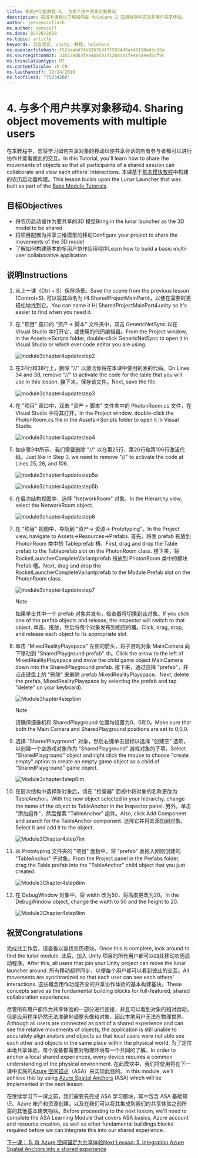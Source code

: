 ```yaml
---
title: 多用户功能教程-4。 与多个用户共享对象移动
description: 完成本课程以了解如何在 HoloLens 2 应用程序中实现多用户共享体验。
author: jessemcculloch
ms.author: jemccull
ms.date: 02/26/2019
ms.topic: article
keywords: 混合现实, unity, 教程, hololens
ms.openlocfilehash: f523aabd74b9267b3f7f5024d8af46110e43c32a
ms.sourcegitcommit: 23b130d03fea46a50a712b8301fe4e5deed6cf9c
ms.translationtype: MT
ms.contentlocale: zh-CN
ms.lasthandoff: 12/24/2019
ms.locfileid: "75334288"
---
```

# <a name="4-sharing-object-movements-with-multiple-users"></a><span data-ttu-id="b3a42-105">4. 与多个用户共享对象移动</span><span class="sxs-lookup"><span data-stu-id="b3a42-105">4. Sharing object movements with multiple users</span></span>

<span data-ttu-id="b3a42-106">在本教程中，您将学习如何共享对象的移动以便共享会话的所有参与者都可以进行协作并查看彼此的交互。</span><span class="sxs-lookup"><span data-stu-id="b3a42-106">In this Tutorial, you'll learn how to share the movements of objects so that all participants of a shared session can collaborate and view each others' interactions.</span></span> <span data-ttu-id="b3a42-107">本课基于[基本模块教程](mrlearning-base.md)中构建的农历启动器构建。</span><span class="sxs-lookup"><span data-stu-id="b3a42-107">This lesson builds upon the Lunar Launcher that was built as part of the [Base Module Tutorials](mrlearning-base.md).</span></span>

## <a name="objectives"></a><span data-ttu-id="b3a42-108">目标</span><span class="sxs-lookup"><span data-stu-id="b3a42-108">Objectives</span></span>

- <span data-ttu-id="b3a42-109">将农历启动器作为要共享的3D 模型</span><span class="sxs-lookup"><span data-stu-id="b3a42-109">Bring in the lunar launcher as the 3D model to be shared</span></span>
- <span data-ttu-id="b3a42-110">将项目配置为共享三维模型的移动</span><span class="sxs-lookup"><span data-stu-id="b3a42-110">Configure your project to share the movements of the 3D model</span></span>
- <span data-ttu-id="b3a42-111">了解如何构建基本的多用户协作应用程序</span><span class="sxs-lookup"><span data-stu-id="b3a42-111">Learn how to build a basic multi-user collaborative application</span></span>

## <a name="instructions"></a><span data-ttu-id="b3a42-112">说明</span><span class="sxs-lookup"><span data-stu-id="b3a42-112">Instructions</span></span>

1. <span data-ttu-id="b3a42-113">从上一课（Ctrl + S）保存场景。</span><span class="sxs-lookup"><span data-stu-id="b3a42-113">Save the scene from the previous lesson (Control+S).</span></span> <span data-ttu-id="b3a42-114">可以将其命名为 HLSharedProjectMainPart4，以便在需要时更轻松地找到它。</span><span class="sxs-lookup"><span data-stu-id="b3a42-114">You can name it HLSharedProjectMainPart4.unity so it's easier to find when you need it.</span></span>

2. <span data-ttu-id="b3a42-115">在 "项目" 窗口的 "资产-> 脚本" 文件夹中，双击 GenericNetSync 以在 Visual Studio 中打开它，或使用的代码编辑器。</span><span class="sxs-lookup"><span data-stu-id="b3a42-115">From the Project window, in the Assets->Scripts folder, double-click GenericNetSync to open it in Visual Studio or which ever code editor you are using.</span></span>  

    ![module3chapter4updatestep2](images/module3chapter4updatestep2.png)

3. <span data-ttu-id="b3a42-117">在34行和38行上，删除 "//" 以激活你将在本课中使用的表的代码。</span><span class="sxs-lookup"><span data-stu-id="b3a42-117">On Lines 34 and 38, remove "//" to activate the code for the table that you will use in this lesson.</span></span> <span data-ttu-id="b3a42-118">接下来，保存该文件。</span><span class="sxs-lookup"><span data-stu-id="b3a42-118">Next, save the file.</span></span>

    ![module3chapter4updatestep3](images/module3chapter4updatestep3.png)

4. <span data-ttu-id="b3a42-120">在 "项目" 窗口中，双击 "资产 > 脚本" 文件夹中的 PhotonRoom.cs 文件，在 Visual Studio 中将其打开。</span><span class="sxs-lookup"><span data-stu-id="b3a42-120">In the Project window, double-click the PhotonRoom.cs file in the Assets->Scripts folder to open it in Visual Studio.</span></span>

    ![module3chapter4updatestep4](images/module3chapter4updatestep4.png)

5. <span data-ttu-id="b3a42-122">如步骤3中所示，我们需要删除 "//" 以在第25行、第26行和第106行激活代码。</span><span class="sxs-lookup"><span data-stu-id="b3a42-122">Just like in Step 3, we need to remove "//" to activate the code at Lines 25, 26, and 106.</span></span>

    ![module3chapter4updatestep5a](images/module3chapter4updatestep5a.png)

    ![module3chapter4updatestep5b](images/module3chapter4updatestep5b.png)

6. <span data-ttu-id="b3a42-125">在层次结构视图中，选择 "NetworkRoom" 对象。</span><span class="sxs-lookup"><span data-stu-id="b3a42-125">In the Hierarchy view, select the NetworkRoom object.</span></span>

    ![module3chapter4updatestep6](images/module3chapter4updatestep6.png)

7. <span data-ttu-id="b3a42-127">在 "项目" 视图中，导航到 "资产-> 资源-> Prototyping"。</span><span class="sxs-lookup"><span data-stu-id="b3a42-127">In the Project view, navigate to Assets->Resources->Prefabs.</span></span> <span data-ttu-id="b3a42-128">首先，将表 prefab 拖放到 PhotonRoom 类中的 Tableprefab 槽。</span><span class="sxs-lookup"><span data-stu-id="b3a42-128">First, drag and drop the Table prefab to the Tableprefab slot on the PhotonRoom class.</span></span> <span data-ttu-id="b3a42-129">接下来，将 RocketLauncherCompleteVariantprefab 拖放到 PhotonRoom 类中的模块 Prefab 槽。</span><span class="sxs-lookup"><span data-stu-id="b3a42-129">Next, drag and drop the RocketLauncherCompleteVariantprefab to the Module Prefab slot on the PhotonRoom class.</span></span>

    ![module3chapter4updatestep7](images/module3chapter4updatestep7.png)

    >[!NOTE]
    ><span data-ttu-id="b3a42-131">如果单击其中一个 prefab 对象并发布，检查器将切换到该对象。</span><span class="sxs-lookup"><span data-stu-id="b3a42-131">If you click one of the prefab objects and release, the inspector will switch to that object.</span></span> <span data-ttu-id="b3a42-132">单击、拖放，然后将每个对象发布到相应的槽。</span><span class="sxs-lookup"><span data-stu-id="b3a42-132">Click, drag, drop, and release each object to its appropriate slot.</span></span>

8. <span data-ttu-id="b3a42-133">单击 "MixedRealityPlayspace" 左侧的箭头，将子游戏对象 MainCamera 向下移动到 "SharedPlayground prefab" 中。</span><span class="sxs-lookup"><span data-stu-id="b3a42-133">Click the arrow to the left of MixedRealityPlayspace and move the child game object MainCamera down into the SharedPlayground prefab.</span></span> <span data-ttu-id="b3a42-134">接下来，通过选择 "prefab"，并点击键盘上的 "删除" 来删除 prefab MixedRealityPlayspace。</span><span class="sxs-lookup"><span data-stu-id="b3a42-134">Next, delete the prefab, MixedRealityPlayspace by selecting the prefab and tap "delete" on your keyboard).</span></span>

    ![Module3hapter4step5im](images/module3chapter4step5im.PNG)

    >[!NOTE]
    ><span data-ttu-id="b3a42-136">请确保摄像机和 SharedPlayground 位置均设置为0、0和0。</span><span class="sxs-lookup"><span data-stu-id="b3a42-136">Make sure that both the Main Camera and SharedPlayground positions are set to 0,0,0.</span></span>

9. <span data-ttu-id="b3a42-137">选择 "SharedPlayground" 对象，然后右键单击鼠标以选择 "创建空" 选项，以创建一个空游戏对象作为 "SharedPlayground" 游戏对象的子项。</span><span class="sxs-lookup"><span data-stu-id="b3a42-137">Select "SharedPlayground" object and right click the mouse to choose "create empty" option to create an empty game object as a child of "SharedPlayground" game object.</span></span>

   ![Module3chapter4step6im](images/module3chapter4step6im.PNG)

10. <span data-ttu-id="b3a42-139">在层次结构中选择新对象后，请在 "检查器" 面板中将对象的名称更改为 TableAnchor。</span><span class="sxs-lookup"><span data-stu-id="b3a42-139">With the new object selected in your hierarchy, change the name of the object to TableAnchor in the Inspector panel.</span></span> <span data-ttu-id="b3a42-140">另外，单击 "添加组件"，然后搜索 "TableAnchor" 组件。</span><span class="sxs-lookup"><span data-stu-id="b3a42-140">Also, click Add Component and search for the TableAnchor component.</span></span> <span data-ttu-id="b3a42-141">选择它并将其添加到对象。</span><span class="sxs-lookup"><span data-stu-id="b3a42-141">Select it and add it to the object.</span></span>

    ![Module3Chapter4step7im](images/module3chapter4step7im.PNG)

11. <span data-ttu-id="b3a42-143">从 Prototyping 文件夹的 "项目" 面板中，将 "prefab" 表拖入刚刚创建的 "TableAnchor" 子对象。</span><span class="sxs-lookup"><span data-stu-id="b3a42-143">From the Project panel in the Prefabs folder, drag the Table prefab into the "TableAnchor" child object that you just created.</span></span>

    ![Module3Chapter4step8im](images/module3chapter4step8im.PNG)

12. <span data-ttu-id="b3a42-145">在 DebugWindow 对象中，将 width 改为50，将高度更改为20。</span><span class="sxs-lookup"><span data-stu-id="b3a42-145">In the DebugWindow object, change the width to 50 and the height to 20.</span></span>

    ![Module3Chapter4step9im](images/module3chapter4step11im.PNG)

## <a name="congratulations"></a><span data-ttu-id="b3a42-147">祝贺</span><span class="sxs-lookup"><span data-stu-id="b3a42-147">Congratulations</span></span>

<span data-ttu-id="b3a42-148">完成此工作后，请查看以查找农历模块。</span><span class="sxs-lookup"><span data-stu-id="b3a42-148">Once this is complete, look around to find the lunar module.</span></span> <span data-ttu-id="b3a42-149">此后，加入 Unity 项目的所有用户都可以四处移动农历启动程序。</span><span class="sxs-lookup"><span data-stu-id="b3a42-149">After this, all users that join your Unity project can move the lunar launcher around.</span></span>  <span data-ttu-id="b3a42-150">所有移动都将同步，以便每个用户都可以看到彼此的交互。</span><span class="sxs-lookup"><span data-stu-id="b3a42-150">All movements are synchronized so that each user can see each others' interactions.</span></span> <span data-ttu-id="b3a42-151">这些概念用作功能齐全的共享协作体验的基本构建基块。</span><span class="sxs-lookup"><span data-stu-id="b3a42-151">These concepts serve as the fundamental building blocks for full-featured, shared collaboration experiences.</span></span>

<span data-ttu-id="b3a42-152">尽管所有用户都作为共享体验的一部分进行连接，并且可以看到对象的相对运动，但是应用程序仍然无法准确地调整头像和对象，因此本地用户无法在物理世界。</span><span class="sxs-lookup"><span data-stu-id="b3a42-152">Although all users are connected as part of a shared experience and can see the relative movements of objects, the application is still unable to accurately align avatars and objects so that local users were not able see each other and objects in the same place within the physical world.</span></span> <span data-ttu-id="b3a42-153">为了定位本地共享体验，每个设备都需要对物理环境有一个共同的了解。</span><span class="sxs-lookup"><span data-stu-id="b3a42-153">In order to anchor a local shared experiences, every device requires a common understanding of the physical environment.</span></span> <span data-ttu-id="b3a42-154">在此模块中，我们将使用将在下一课中实施的[Azure 空间锚点](<https://azure.microsoft.com//services/spatial-anchors/>)（ASA）来实现此目的。</span><span class="sxs-lookup"><span data-stu-id="b3a42-154">In this module, we'll achieve this by using [Azure Spatial Anchors](<https://azure.microsoft.com//services/spatial-anchors/>) (ASA) which will be implemented in the next lesson.</span></span>

<span data-ttu-id="b3a42-155">在继续学习下一课之前，我们需要先完成 ASA 学习模块，其中包含 ASA 基础知识、Azure 帐户和资源创建，以及在我们可以将其集成到我们的共享体验之前所需的其他基本建筑物块。</span><span class="sxs-lookup"><span data-stu-id="b3a42-155">Before proceeding to the next lesson, we'll need to complete the ASA Learning Module that covers ASA basics, Azure account and resource creation, as well as other fundamental buildings blocks required before we can integrate this into our shared experience.</span></span>

<span data-ttu-id="b3a42-156">[下一课： 5. 将 Azure 空间锚定为共享体验](mrlearning-sharing(photon)-ch5.md)</span><span class="sxs-lookup"><span data-stu-id="b3a42-156">[Next Lesson: 5. Integration Azure Spatial Anchors into a shared experience](mrlearning-sharing(photon)-ch5.md)</span></span>
